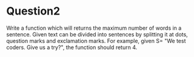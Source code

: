 # Question2
Write a function which will returns the maximum number of words in a sentence. Given text can be divided into sentences by splitting it at dots, question marks and exclamation marks. For example, given S= "We test coders. Give us a try?", the function should return 4.
